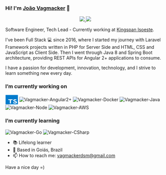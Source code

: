 ### Hi! I'm [João Vagmacker](https://www.linkedin.com/in/joao-vagmacker/) 👋

<div align="center">
  <a href="https://github.com/vagmacker">
  <img height="180em" src="https://github-readme-stats.vercel.app/api?username=vagmacker&show_icons=true&theme=tokyonight&include_all_commits=true&count_private=true"/>
  <img height="180em" src="https://github-readme-stats.vercel.app/api/top-langs/?username=vagmacker&layout=compact&langs_count=7&theme=tokyonight"/>
  </a>
</div>


Software Engineer, Tech Lead - Currently working at [Kingspan Isoeste](https://kingspan-isoeste.com.br).

I've been Full Stack 💻 since 2016, where I started my journey with Laravel Framework projects written in PHP for Server Side and HTML, CSS and JavaScript as Client Side. Then I went through Java 8 and Spring Boot architecture, providing REST APIs for Angular 2+ applications to consume.

I have a passion for development, innovation, technology, and I strive to learn something new every day.

### I’m currently working on
<div style="display: inline_block">
  <img align="center" alt="Vagmacker-Ts" height="30" width="40" src="https://raw.githubusercontent.com/devicons/devicon/master/icons/typescript/typescript-plain.svg">
  <img align="center" alt="Vagmacker-Angular2+" height="30" width="40" src="https://cdn.jsdelivr.net/gh/devicons/devicon/icons/angularjs/angularjs-plain.svg" />
  <img align="center" alt="Vagmacker-Docker" height="30" width="40" src="https://cdn.jsdelivr.net/gh/devicons/devicon/icons/docker/docker-original-wordmark.svg" />
  <img align="center" alt="Vagmacker-Java" height="30" width="40" src="https://cdn.jsdelivr.net/gh/devicons/devicon/icons/java/java-original.svg" />
  <img align="center" alt="Vagmacker-Node" height="30" width="40" src="https://nodejs.org/static/images/logo.svg" />
  <img align="center" alt="Vagmacker-AWS" height="30" width="40" src="https://cdn.jsdelivr.net/gh/devicons/devicon/icons/amazonwebservices/amazonwebservices-original-wordmark.svg" />
</div>

### I’m currently learning
<div style="display: inline_block">  
  <img align="center" alt="Vagmacker-Go" height="30" width="40" src="https://cdn.jsdelivr.net/gh/devicons/devicon/icons/go/go-original.svg" />
  <img align="center" alt="Vagmacker-CSharp" height="30" width="40" src="https://cdn.jsdelivr.net/gh/devicons/devicon/icons/csharp/csharp-original.svg" />
</div>

- :books: Lifelong learner
- :pushpin: Based in Goiás, Brazil
- 📫 How to reach me: vagmackerdsm@gmail.com

Have a nice day =)